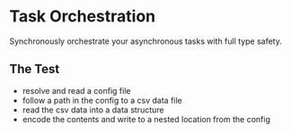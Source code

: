 # Task Orchestration

Synchronously orchestrate your asynchronous tasks with full type safety.

## The Test

- resolve and read a config file
- follow a path in the config to a csv data file
- read the csv data into a data structure
- encode the contents and write to a nested location from the config
